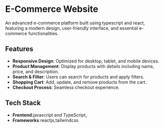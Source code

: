 # E-Commerce Website

An advanced e-commerce platform built using typescript and react, featuring a modern design, user-friendly interface, and essential e-commerce functionalities.

## Features

- **Responsive Design**: Optimized for desktop, tablet, and mobile devices.
- **Product Management**: Display products with details including name, price, and description.
- **Search & Filter**: Users can search for products and apply filters.
- **Shopping Cart**: Add, update, and remove products from the cart.
- **Checkout Process**: Seamless checkout experience.

## Tech Stack

- **Frontend**:javascript and TypeScript,
- **Frameworks** reactjs,tailwindcss
